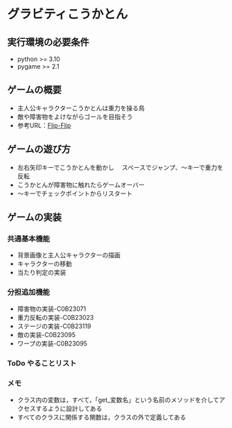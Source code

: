 # グラビティこうかとん

## 実行環境の必要条件
* python >= 3.10
* pygame >= 2.1

## ゲームの概要
* 主人公キャラクターこうかとんは重力を操る鳥
* 敵や障害物をよけながらゴールを目指そう
* 参考URL：[Flip-Flip](https://booth.pm/ja/items/2344925)

## ゲームの遊び方
* 左右矢印キーでこうかとんを動かし
　スペースでジャンプ、～キーで重力を反転
* こうかとんが障害物に触れたらゲームオーバー
* ～キーでチェックポイントからリスタート

## ゲームの実装
### 共通基本機能
* 背景画像と主人公キャラクターの描画
* キャラクターの移動
* 当たり判定の実装

### 分担追加機能
* 障害物の実装-C0B23071
* 重力反転の実装-C0B23023
* ステージの実装-C0B23119
* 敵の実装-C0B23095
* ワープの実装-C0B23095

### ToDo やることリスト

### メモ
* クラス内の変数は，すべて，「get_変数名」という名前のメソッドを介してアクセスするように設計してある
* すべてのクラスに関係する関数は，クラスの外で定義してある
